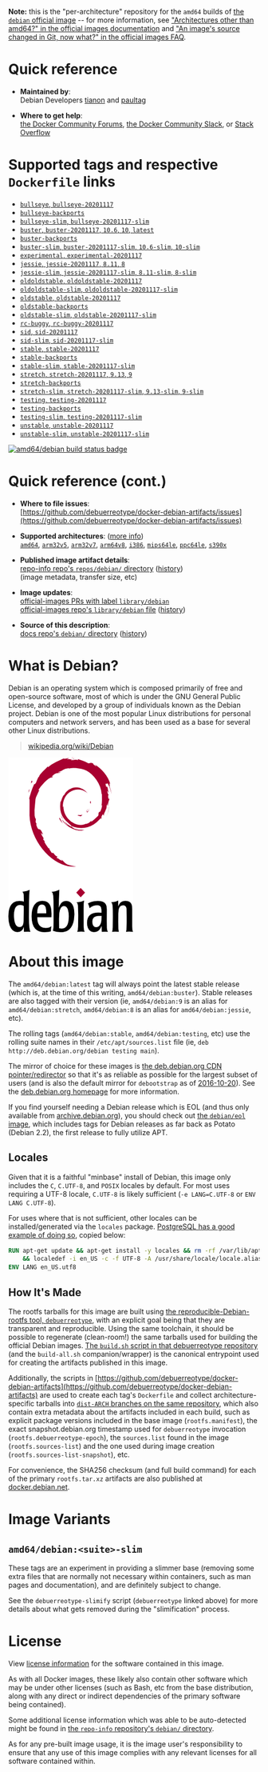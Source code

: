 <!--

********************************************************************************

WARNING:

    DO NOT EDIT "debian/README.md"

    IT IS AUTO-GENERATED

    (from the other files in "debian/" combined with a set of templates)

********************************************************************************

-->

**Note:** this is the "per-architecture" repository for the `amd64` builds of [the `debian` official image](https://hub.docker.com/_/debian) -- for more information, see ["Architectures other than amd64?" in the official images documentation](https://github.com/docker-library/official-images#architectures-other-than-amd64) and ["An image's source changed in Git, now what?" in the official images FAQ](https://github.com/docker-library/faq#an-images-source-changed-in-git-now-what).

# Quick reference

-	**Maintained by**:  
	Debian Developers [tianon](https://qa.debian.org/developer.php?login=tianon) and [paultag](https://qa.debian.org/developer.php?login=paultag)

-	**Where to get help**:  
	[the Docker Community Forums](https://forums.docker.com/), [the Docker Community Slack](https://dockr.ly/slack), or [Stack Overflow](https://stackoverflow.com/search?tab=newest&q=docker)

# Supported tags and respective `Dockerfile` links

-	[`bullseye`, `bullseye-20201117`](https://github.com/debuerreotype/docker-debian-artifacts/blob/794e462d2825fb1ebb3d54ff5c93dd401cf28b9a/bullseye/Dockerfile)
-	[`bullseye-backports`](https://github.com/debuerreotype/docker-debian-artifacts/blob/794e462d2825fb1ebb3d54ff5c93dd401cf28b9a/bullseye/backports/Dockerfile)
-	[`bullseye-slim`, `bullseye-20201117-slim`](https://github.com/debuerreotype/docker-debian-artifacts/blob/794e462d2825fb1ebb3d54ff5c93dd401cf28b9a/bullseye/slim/Dockerfile)
-	[`buster`, `buster-20201117`, `10.6`, `10`, `latest`](https://github.com/debuerreotype/docker-debian-artifacts/blob/794e462d2825fb1ebb3d54ff5c93dd401cf28b9a/buster/Dockerfile)
-	[`buster-backports`](https://github.com/debuerreotype/docker-debian-artifacts/blob/794e462d2825fb1ebb3d54ff5c93dd401cf28b9a/buster/backports/Dockerfile)
-	[`buster-slim`, `buster-20201117-slim`, `10.6-slim`, `10-slim`](https://github.com/debuerreotype/docker-debian-artifacts/blob/794e462d2825fb1ebb3d54ff5c93dd401cf28b9a/buster/slim/Dockerfile)
-	[`experimental`, `experimental-20201117`](https://github.com/debuerreotype/docker-debian-artifacts/blob/794e462d2825fb1ebb3d54ff5c93dd401cf28b9a/experimental/Dockerfile)
-	[`jessie`, `jessie-20201117`, `8.11`, `8`](https://github.com/debuerreotype/docker-debian-artifacts/blob/794e462d2825fb1ebb3d54ff5c93dd401cf28b9a/jessie/Dockerfile)
-	[`jessie-slim`, `jessie-20201117-slim`, `8.11-slim`, `8-slim`](https://github.com/debuerreotype/docker-debian-artifacts/blob/794e462d2825fb1ebb3d54ff5c93dd401cf28b9a/jessie/slim/Dockerfile)
-	[`oldoldstable`, `oldoldstable-20201117`](https://github.com/debuerreotype/docker-debian-artifacts/blob/794e462d2825fb1ebb3d54ff5c93dd401cf28b9a/oldoldstable/Dockerfile)
-	[`oldoldstable-slim`, `oldoldstable-20201117-slim`](https://github.com/debuerreotype/docker-debian-artifacts/blob/794e462d2825fb1ebb3d54ff5c93dd401cf28b9a/oldoldstable/slim/Dockerfile)
-	[`oldstable`, `oldstable-20201117`](https://github.com/debuerreotype/docker-debian-artifacts/blob/794e462d2825fb1ebb3d54ff5c93dd401cf28b9a/oldstable/Dockerfile)
-	[`oldstable-backports`](https://github.com/debuerreotype/docker-debian-artifacts/blob/794e462d2825fb1ebb3d54ff5c93dd401cf28b9a/oldstable/backports/Dockerfile)
-	[`oldstable-slim`, `oldstable-20201117-slim`](https://github.com/debuerreotype/docker-debian-artifacts/blob/794e462d2825fb1ebb3d54ff5c93dd401cf28b9a/oldstable/slim/Dockerfile)
-	[`rc-buggy`, `rc-buggy-20201117`](https://github.com/debuerreotype/docker-debian-artifacts/blob/794e462d2825fb1ebb3d54ff5c93dd401cf28b9a/rc-buggy/Dockerfile)
-	[`sid`, `sid-20201117`](https://github.com/debuerreotype/docker-debian-artifacts/blob/794e462d2825fb1ebb3d54ff5c93dd401cf28b9a/sid/Dockerfile)
-	[`sid-slim`, `sid-20201117-slim`](https://github.com/debuerreotype/docker-debian-artifacts/blob/794e462d2825fb1ebb3d54ff5c93dd401cf28b9a/sid/slim/Dockerfile)
-	[`stable`, `stable-20201117`](https://github.com/debuerreotype/docker-debian-artifacts/blob/794e462d2825fb1ebb3d54ff5c93dd401cf28b9a/stable/Dockerfile)
-	[`stable-backports`](https://github.com/debuerreotype/docker-debian-artifacts/blob/794e462d2825fb1ebb3d54ff5c93dd401cf28b9a/stable/backports/Dockerfile)
-	[`stable-slim`, `stable-20201117-slim`](https://github.com/debuerreotype/docker-debian-artifacts/blob/794e462d2825fb1ebb3d54ff5c93dd401cf28b9a/stable/slim/Dockerfile)
-	[`stretch`, `stretch-20201117`, `9.13`, `9`](https://github.com/debuerreotype/docker-debian-artifacts/blob/794e462d2825fb1ebb3d54ff5c93dd401cf28b9a/stretch/Dockerfile)
-	[`stretch-backports`](https://github.com/debuerreotype/docker-debian-artifacts/blob/794e462d2825fb1ebb3d54ff5c93dd401cf28b9a/stretch/backports/Dockerfile)
-	[`stretch-slim`, `stretch-20201117-slim`, `9.13-slim`, `9-slim`](https://github.com/debuerreotype/docker-debian-artifacts/blob/794e462d2825fb1ebb3d54ff5c93dd401cf28b9a/stretch/slim/Dockerfile)
-	[`testing`, `testing-20201117`](https://github.com/debuerreotype/docker-debian-artifacts/blob/794e462d2825fb1ebb3d54ff5c93dd401cf28b9a/testing/Dockerfile)
-	[`testing-backports`](https://github.com/debuerreotype/docker-debian-artifacts/blob/794e462d2825fb1ebb3d54ff5c93dd401cf28b9a/testing/backports/Dockerfile)
-	[`testing-slim`, `testing-20201117-slim`](https://github.com/debuerreotype/docker-debian-artifacts/blob/794e462d2825fb1ebb3d54ff5c93dd401cf28b9a/testing/slim/Dockerfile)
-	[`unstable`, `unstable-20201117`](https://github.com/debuerreotype/docker-debian-artifacts/blob/794e462d2825fb1ebb3d54ff5c93dd401cf28b9a/unstable/Dockerfile)
-	[`unstable-slim`, `unstable-20201117-slim`](https://github.com/debuerreotype/docker-debian-artifacts/blob/794e462d2825fb1ebb3d54ff5c93dd401cf28b9a/unstable/slim/Dockerfile)

[![amd64/debian build status badge](https://img.shields.io/jenkins/s/https/doi-janky.infosiftr.net/job/multiarch/job/amd64/job/debian.svg?label=amd64/debian%20%20build%20job)](https://doi-janky.infosiftr.net/job/multiarch/job/amd64/job/debian/)

# Quick reference (cont.)

-	**Where to file issues**:  
	[https://github.com/debuerreotype/docker-debian-artifacts/issues](https://github.com/debuerreotype/docker-debian-artifacts/issues)

-	**Supported architectures**: ([more info](https://github.com/docker-library/official-images#architectures-other-than-amd64))  
	[`amd64`](https://hub.docker.com/r/amd64/debian/), [`arm32v5`](https://hub.docker.com/r/arm32v5/debian/), [`arm32v7`](https://hub.docker.com/r/arm32v7/debian/), [`arm64v8`](https://hub.docker.com/r/arm64v8/debian/), [`i386`](https://hub.docker.com/r/i386/debian/), [`mips64le`](https://hub.docker.com/r/mips64le/debian/), [`ppc64le`](https://hub.docker.com/r/ppc64le/debian/), [`s390x`](https://hub.docker.com/r/s390x/debian/)

-	**Published image artifact details**:  
	[repo-info repo's `repos/debian/` directory](https://github.com/docker-library/repo-info/blob/master/repos/debian) ([history](https://github.com/docker-library/repo-info/commits/master/repos/debian))  
	(image metadata, transfer size, etc)

-	**Image updates**:  
	[official-images PRs with label `library/debian`](https://github.com/docker-library/official-images/pulls?q=label%3Alibrary%2Fdebian)  
	[official-images repo's `library/debian` file](https://github.com/docker-library/official-images/blob/master/library/debian) ([history](https://github.com/docker-library/official-images/commits/master/library/debian))

-	**Source of this description**:  
	[docs repo's `debian/` directory](https://github.com/docker-library/docs/tree/master/debian) ([history](https://github.com/docker-library/docs/commits/master/debian))

# What is Debian?

Debian is an operating system which is composed primarily of free and open-source software, most of which is under the GNU General Public License, and developed by a group of individuals known as the Debian project. Debian is one of the most popular Linux distributions for personal computers and network servers, and has been used as a base for several other Linux distributions.

> [wikipedia.org/wiki/Debian](https://en.wikipedia.org/wiki/Debian)

![logo](https://raw.githubusercontent.com/docker-library/docs/b449be7df57e9ed9086bb5821bfb5d6cdc5d67a4/debian/logo.png)

# About this image

The `amd64/debian:latest` tag will always point the latest stable release (which is, at the time of this writing, `amd64/debian:buster`). Stable releases are also tagged with their version (ie, `amd64/debian:9` is an alias for `amd64/debian:stretch`, `amd64/debian:8` is an alias for `amd64/debian:jessie`, etc).

The rolling tags (`amd64/debian:stable`, `amd64/debian:testing`, etc) use the rolling suite names in their `/etc/apt/sources.list` file (ie, `deb http://deb.debian.org/debian testing main`).

The mirror of choice for these images is [the deb.debian.org CDN pointer/redirector](https://deb.debian.org) so that it's as reliable as possible for the largest subset of users (and is also the default mirror for `debootstrap` as of [2016-10-20](https://anonscm.debian.org/cgit/d-i/debootstrap.git/commit/?id=9e8bc60ad1ccf3a25ce7890526b70059f3e770de)). See the [deb.debian.org homepage](https://deb.debian.org) for more information.

If you find yourself needing a Debian release which is EOL (and thus only available from [archive.debian.org](http://archive.debian.org)), you should check out [the `debian/eol` image](https://hub.docker.com/r/debian/eol/), which includes tags for Debian releases as far back as Potato (Debian 2.2), the first release to fully utilize APT.

## Locales

Given that it is a faithful "minbase" install of Debian, this image only includes the `C`, `C.UTF-8`, and `POSIX` locales by default. For most uses requiring a UTF-8 locale, `C.UTF-8` is likely sufficient (`-e LANG=C.UTF-8` or `ENV LANG C.UTF-8`).

For uses where that is not sufficient, other locales can be installed/generated via the `locales` package. [PostgreSQL has a good example of doing so](https://github.com/docker-library/postgres/blob/69bc540ecfffecce72d49fa7e4a46680350037f9/9.6/Dockerfile#L21-L24), copied below:

```dockerfile
RUN apt-get update && apt-get install -y locales && rm -rf /var/lib/apt/lists/* \
	&& localedef -i en_US -c -f UTF-8 -A /usr/share/locale/locale.alias en_US.UTF-8
ENV LANG en_US.utf8
```

## How It's Made

The rootfs tarballs for this image are built using [the reproducible-Debian-rootfs tool, `debuerreotype`](https://github.com/debuerreotype/debuerreotype), with an explicit goal being that they are transparent and reproducible. Using the same toolchain, it should be possible to regenerate (clean-room!) the same tarballs used for building the official Debian images. [The `build.sh` script in that debuerreotype repository](https://github.com/debuerreotype/debuerreotype/blob/master/build.sh) (and the `build-all.sh` companion/wrapper) is the canonical entrypoint used for creating the artifacts published in this image.

Additionally, the scripts in [https://github.com/debuerreotype/docker-debian-artifacts](https://github.com/debuerreotype/docker-debian-artifacts) are used to create each tag's `Dockerfile` and collect architecture-specific tarballs into [`dist-ARCH` branches on the same repository](https://github.com/debuerreotype/docker-debian-artifacts/branches), which also contain extra metadata about the artifacts included in each build, such as explicit package versions included in the base image (`rootfs.manifest`), the exact snapshot.debian.org timestamp used for `debuerreotype` invocation (`rootfs.debuerreotype-epoch`), the `sources.list` found in the image (`rootfs.sources-list`) and the one used during image creation (`rootfs.sources-list-snapshot`), etc.

For convenience, the SHA256 checksum (and full build command) for each of the primary `rootfs.tar.xz` artifacts are also published at [docker.debian.net](https://docker.debian.net/).

# Image Variants

## `amd64/debian:<suite>-slim`

These tags are an experiment in providing a slimmer base (removing some extra files that are normally not necessary within containers, such as man pages and documentation), and are definitely subject to change.

See the `debuerreotype-slimify` script (`debuerreotype` linked above) for more details about what gets removed during the "slimification" process.

# License

View [license information](https://www.debian.org/social_contract#guidelines) for the software contained in this image.

As with all Docker images, these likely also contain other software which may be under other licenses (such as Bash, etc from the base distribution, along with any direct or indirect dependencies of the primary software being contained).

Some additional license information which was able to be auto-detected might be found in [the `repo-info` repository's `debian/` directory](https://github.com/docker-library/repo-info/tree/master/repos/debian).

As for any pre-built image usage, it is the image user's responsibility to ensure that any use of this image complies with any relevant licenses for all software contained within.
